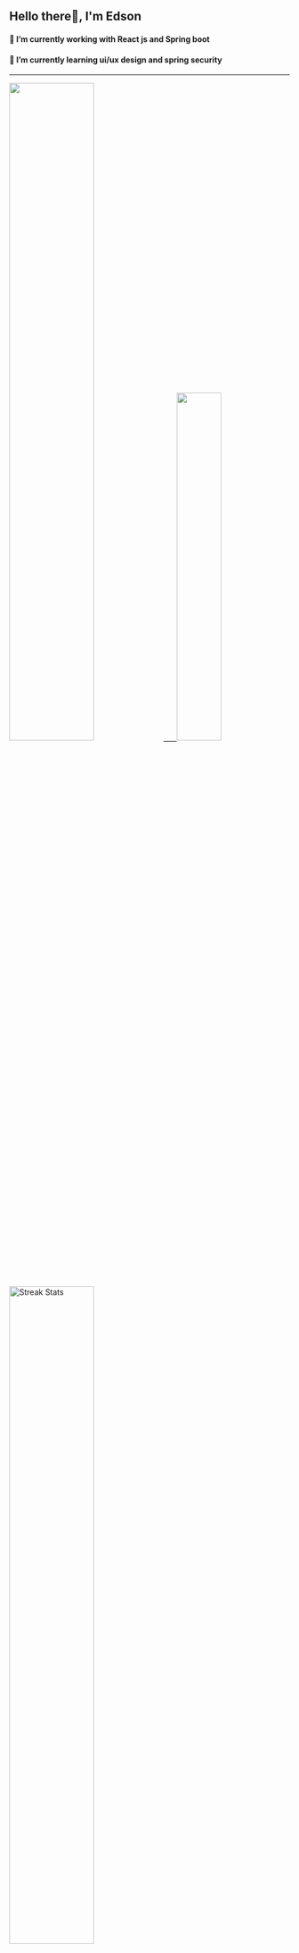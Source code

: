 
## Hello there👋, I'm Edson 

#### 🔭 I’m currently working with React js and Spring boot 
#### 🌱 I’m currently learning ui/ux design and spring security
---
    
  

 <p align="left">
  <a href="https://github.com/EdsonNhancale">
  <img width=55% src="https://github-readme-stats.vercel.app/api?username=EdsonNhancale&show_icons=true&theme=dracula&include_all_commits=true&count_private=true"/>&nbsp;&nbsp;&nbsp;&nbsp;&nbsp;
  <img  width=40% src="https://github-readme-stats.vercel.app/api/top-langs/?username=EdsonNhancale&layout=compact&langs_count=7&theme=dracula"/>
</p>

  <p align="left">
    <a href="https://github.com/EdsonNhancale"><img width=55% alt="Streak Stats" src="https://github-readme-streak-stats.herokuapp.com/?user=EdsonNhancale&theme=dracula"/></a>
   </p>

 
 <!--START_SECTION:waka-->

```txt
From: 16 November 2022 - To: 08 January 2024

Total Time: 690 hrs 46 mins

JavaScript        404 hrs 27 mins ██████████████▓░░░░░░░░░░   58.55 %
TypeScript        193 hrs 8 mins  ███████░░░░░░░░░░░░░░░░░░   27.96 %
JSON              25 hrs 19 mins  █░░░░░░░░░░░░░░░░░░░░░░░░   03.67 %
Dart              14 hrs 23 mins  ▓░░░░░░░░░░░░░░░░░░░░░░░░   02.08 %
Other             10 hrs 31 mins  ▒░░░░░░░░░░░░░░░░░░░░░░░░   01.52 %
```

<!--END_SECTION:waka-->

<div> 
  <a href="www.linkedin.com/in/edson-nhancale-7849781a6" target="_blank"><img src="https://img.shields.io/badge/-LinkedIn-%230077B5?style=for-the-badge&logo=linkedin&logoColor=white" target="_blank"></a> 

</div>


